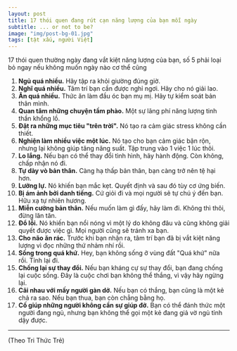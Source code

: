 ```yaml
---
layout: post
title: 17 thói quen đang rút cạn năng lượng của bạn mỗi ngày
subtitle: ... or not to be?
image: "img/post-bg-01.jpg"
tags: [tật xấu, người Việt]
---
```

17 thói quen thường ngày đang vắt kiệt năng lượng của bạn, số 5 phải loại bỏ ngay nếu không muốn ngày nào cơ thể cũng
1. **Ngủ quá nhiều.** Hãy tập ra khỏi giường đúng giờ.
2. **Nghĩ quá nhiều.** Tâm trí bạn cần được nghỉ ngơi. Hãy cho nó giải lao.
3. **Ăn quá nhiều.** Thức ăn làm đầu óc bạn mụ mị. Hãy tự kiểm soát bản thân mình.
4. **Quan tâm những chuyện tầm phào.** Một sự lãng phí năng lượng tinh thần khổng lồ.
5. **Đặt ra những mục tiêu "trên trời".** Nó tạo ra cảm giác stress không cần thiết.
6. **Nghiện làm nhiều việc một lúc.** Nó tạo cho bạn cảm giác bận rộn, nhưng lại không giúp tăng năng suất. Tập trung vào 1 việc 1 lúc thôi.
7. **Lo lắng.** Nếu bạn có thể thay đổi tình hình, hãy hành động. Còn không, chấp nhận nó đi.
8. **Tự dày vò bản thân.** Càng hạ thấp bản thân, bạn càng trở nên tệ hại hơn.
9. **Lưỡng lự.** Nó khiến bạn mắc kẹt. Quyết định và sau đó tùy cơ ứng biến.
10. **Bị ám ảnh bởi danh tiếng.** Cứ giỏi đi và mọi người sẽ tự chú ý đến bạn. Hữu xạ tự nhiên hương.
11. **Miễn cưỡng bản thân.** Nếu muốn làm gì đấy, hãy làm đi. Không thì thôi, đừng lăn tăn.
12. **Đổ lỗi.** Nó khiến bạn nổi nóng vì một lý do không đâu và cũng không giải quyết được việc gì. Mọi người cũng sẽ tránh xa bạn. 
13. **Cho não ăn rác.** Trước khi bạn nhận ra, tâm trí bạn đã bị vắt kiệt năng lượng vì đọc những thứ nhảm nhí rồi.
14. **Sống trong quá khứ.** Hey, bạn không sống ở vùng đất "Quá khứ" nữa rồi. Tỉnh lại đi.
15. **Chống lại sự thay đổi.** Nếu bạn kháng cự sự thay đổi, bạn đang chống lại cuộc sống. Đây là cuộc chơi bạn không thể thắng, vì vậy hãy ngừng lại.
16. **Cãi nhau với mấy người gàn dở.** Nếu bạn có thắng, bạn cũng là một kẻ chả ra sao. Nếu bạn thua, bạn còn chẳng bằng họ.
17. **Cố giúp những người không cần sự giúp đỡ.** Bạn có thể đánh thức một người đang ngủ, nhưng bạn không thể gọi một kẻ đang giả vờ ngủ tỉnh dậy được.

-----
(Theo Tri Thức Trẻ)